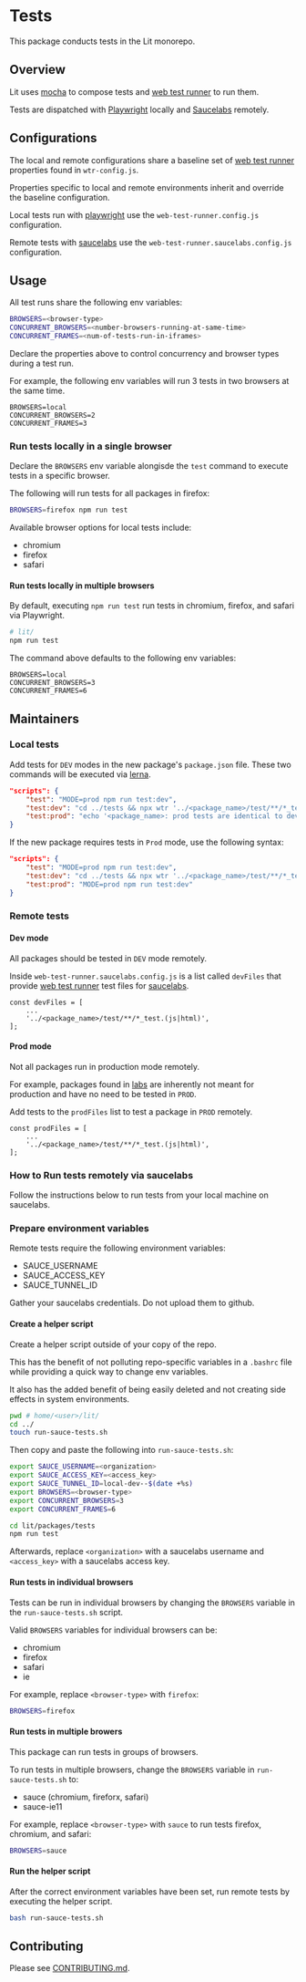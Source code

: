# Tests

This package conducts tests in the Lit monorepo.

## Overview

Lit uses [mocha](https://mochajs.org/) to compose tests and [web test runner](https://modern-web.dev/docs/test-runner/) to run them.

Tests are dispatched with [Playwright](https://playwright.dev/) locally
and [Saucelabs](https://saucelabs.com/) remotely.

## Configurations

The local and remote configurations share a baseline set
of [web test runner](https://modern-web.dev/docs/test-runner/) properties found in `wtr-config.js`.

Properties specific to local and remote environments inherit and override the baseline
configuration.

Local tests run with [playwright](https://playwright.dev/) use the `web-test-runner.config.js` configuration.

Remote tests with [saucelabs](https://saucelabs.com/) use the `web-test-runner.saucelabs.config.js` configuration.

## Usage

All test runs share the following env variables:

```bash
BROWSERS=<browser-type>
CONCURRENT_BROWSERS=<number-browsers-running-at-same-time>
CONCURRENT_FRAMES=<num-of-tests-run-in-iframes>
```

Declare the properties above to control concurrency and browser types during
a test run.

For example, the following env variables will run 3 tests in two browsers at the
same time.

```
BROWSERS=local
CONCURRENT_BROWSERS=2
CONCURRENT_FRAMES=3
```

### Run tests locally in a single browser

Declare the `BROWSERS` env variable alongisde the `test` command to
execute tests in a specific browser.

The following will run tests for all packages in firefox:

```bash
BROWSERS=firefox npm run test
```

Available browser options for local tests include:

- chromium
- firefox
- safari

#### Run tests locally in multiple browsers

By default, executing `npm run test` run tests in chromium, firefox, and safari
via Playwright.

```bash
# lit/
npm run test
```

The command above defaults to the following env variables:

```
BROWSERS=local
CONCURRENT_BROWSERS=3
CONCURRENT_FRAMES=6
```

## Maintainers

### Local tests

Add tests for `DEV` modes in the new package's `package.json` file. These
two commands will be executed via [lerna](https://lerna.js.org/).

```JSON
"scripts": {
    "test": "MODE=prod npm run test:dev",
    "test:dev": "cd ../tests && npx wtr '../<package_name>/test/**/*_test.(js|html)'",
    "test:prod": "echo '<package_name>: prod tests are identical to dev tests"
}
```

If the new package requires tests in `Prod` mode, use the following syntax:

```JSON
"scripts": {
    "test": "MODE=prod npm run test:dev",
    "test:dev": "cd ../tests && npx wtr '../<package_name>/test/**/*_test.(js|html)'",
    "test:prod": "MODE=prod npm run test:dev"
}
```

### Remote tests

#### Dev mode

All packages should be tested in `DEV` mode remotely.

Inside `web-test-runner.saucelabs.config.js` is a list called `devFiles` that provide
[web test runner](https://modern-web.dev/docs/test-runner/) test files for [saucelabs](https://saucelabs.com/).

```TS
const devFiles = [
    ...
    '../<package_name>/test/**/*_test.(js|html)',
];
```

#### Prod mode

Not all packages run in production mode remotely.

For example, packages found
in [labs]('../labs/README.md') are inherently not meant for production and have no
need to be tested in `PROD`.

Add tests to the `prodFiles` list to test a package in `PROD` remotely.

```TS
const prodFiles = [
    ...
    '../<package_name>/test/**/*_test.(js|html)',
];
```

### How to Run tests remotely via saucelabs

Follow the instructions below to run tests from your local machine
on saucelabs.

### Prepare environment variables

Remote tests require the following environment variables:

- SAUCE_USERNAME
- SAUCE_ACCESS_KEY
- SAUCE_TUNNEL_ID

Gather your saucelabs credentials. Do not upload them to github.

#### Create a helper script

Create a helper script outside of your copy of the repo.

This has the benefit of not polluting repo-specific variables in a
`.bashrc` file while providing a quick way to change env variables.

It also has the added benefit of being easily deleted
and not creating side effects in system environments.

```bash
pwd # home/<user>/lit/
cd ../
touch run-sauce-tests.sh
```

Then copy and paste the following into `run-sauce-tests.sh`:

```bash
export SAUCE_USERNAME=<organization>
export SAUCE_ACCESS_KEY=<access_key>
export SAUCE_TUNNEL_ID=local-dev--$(date +%s)
export BROWSERS=<browser-type>
export CONCURRENT_BROWSERS=3
export CONCURRENT_FRAMES=6

cd lit/packages/tests
npm run test
```

Afterwards, replace `<organization>` with a saucelabs username and
`<access_key>` with a saucelabs access key.

#### Run tests in individual browsers

Tests can be run in individual browsers by changing the `BROWSERS`
variable in the `run-sauce-tests.sh` script.

Valid `BROWSERS` variables for individual browsers can be:

- chromium
- firefox
- safari
- ie

For example, replace `<browser-type>` with `firefox`:

```bash
BROWSERS=firefox
```

#### Run tests in multiple browers

This package can run tests in groups of browsers.

To run tests in multiple browsers, change the `BROWSERS` variable in
`run-sauce-tests.sh` to:

- sauce (chromium, fireforx, safari)
- sauce-ie11

For example, replace `<browser-type>` with `sauce` to run tests firefox, chromium, and safari:

```bash
BROWSERS=sauce
```

#### Run the helper script

After the correct environment variables have been set, run remote
tests by executing the helper script.

```bash
bash run-sauce-tests.sh
```

## Contributing

Please see [CONTRIBUTING.md](../../CONTRIBUTING.md).
